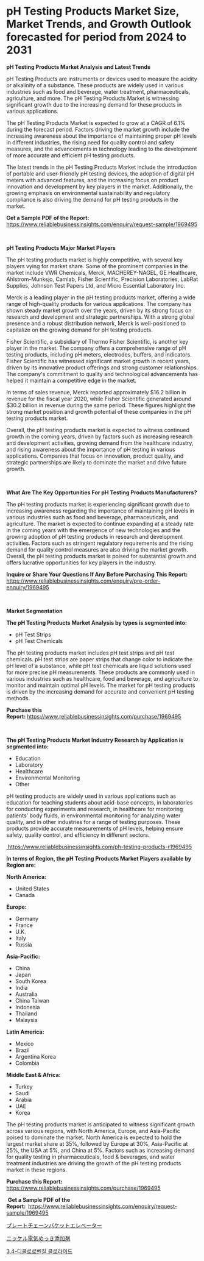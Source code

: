 <p><h1>pH Testing Products Market Size, Market Trends, and Growth Outlook forecasted for period from 2024 to 2031</h1></p><p><strong>pH Testing Products Market Analysis and Latest Trends</strong></p>
<p><p>pH Testing Products are instruments or devices used to measure the acidity or alkalinity of a substance. These products are widely used in various industries such as food and beverage, water treatment, pharmaceuticals, agriculture, and more. The pH Testing Products Market is witnessing significant growth due to the increasing demand for these products in various applications.</p><p>The pH Testing Products Market is expected to grow at a CAGR of 6.1% during the forecast period. Factors driving the market growth include the increasing awareness about the importance of maintaining proper pH levels in different industries, the rising need for quality control and safety measures, and the advancements in technology leading to the development of more accurate and efficient pH testing products.</p><p>The latest trends in the pH Testing Products Market include the introduction of portable and user-friendly pH testing devices, the adoption of digital pH meters with advanced features, and the increasing focus on product innovation and development by key players in the market. Additionally, the growing emphasis on environmental sustainability and regulatory compliance is also driving the demand for pH testing products in the market.</p></p>
<p><strong>Get a Sample PDF of the Report:&nbsp;</strong> <a href="https://www.reliablebusinessinsights.com/enquiry/request-sample/1969495">https://www.reliablebusinessinsights.com/enquiry/request-sample/1969495</a></p>
<p>&nbsp;</p>
<p><strong>pH Testing Products Major Market Players</strong></p>
<p><p>The pH testing products market is highly competitive, with several key players vying for market share. Some of the prominent companies in the market include VWR Chemicals, Merck, MACHEREY-NAGEL, GE Healthcare, Ahlstrom-Munksjo, Camlab, Fisher Scientific, Precision Laboratories, LabRat Supplies, Johnson Test Papers Ltd, and Micro Essential Laboratory Inc.</p><p>Merck is a leading player in the pH testing products market, offering a wide range of high-quality products for various applications. The company has shown steady market growth over the years, driven by its strong focus on research and development and strategic partnerships. With a strong global presence and a robust distribution network, Merck is well-positioned to capitalize on the growing demand for pH testing products.</p><p>Fisher Scientific, a subsidiary of Thermo Fisher Scientific, is another key player in the market. The company offers a comprehensive range of pH testing products, including pH meters, electrodes, buffers, and indicators. Fisher Scientific has witnessed significant market growth in recent years, driven by its innovative product offerings and strong customer relationships. The company's commitment to quality and technological advancements has helped it maintain a competitive edge in the market.</p><p>In terms of sales revenue, Merck reported approximately $16.2 billion in revenue for the fiscal year 2020, while Fisher Scientific generated around $30.2 billion in revenue during the same period. These figures highlight the strong market position and growth potential of these companies in the pH testing products market.</p><p>Overall, the pH testing products market is expected to witness continued growth in the coming years, driven by factors such as increasing research and development activities, growing demand from the healthcare industry, and rising awareness about the importance of pH testing in various applications. Companies that focus on innovation, product quality, and strategic partnerships are likely to dominate the market and drive future growth.</p></p>
<p>&nbsp;</p>
<p><strong>What Are The Key Opportunities For pH Testing Products Manufacturers?</strong></p>
<p><p>The pH testing products market is experiencing significant growth due to increasing awareness regarding the importance of maintaining pH levels in various industries such as food and beverage, pharmaceuticals, and agriculture. The market is expected to continue expanding at a steady rate in the coming years with the emergence of new technologies and the growing adoption of pH testing products in research and development activities. Factors such as stringent regulatory requirements and the rising demand for quality control measures are also driving the market growth. Overall, the pH testing products market is poised for substantial growth and offers lucrative opportunities for key players in the industry.</p></p>
<p><strong>Inquire or Share Your Questions If Any Before Purchasing This Report:</strong> <a href="https://www.reliablebusinessinsights.com/enquiry/pre-order-enquiry/1969495">https://www.reliablebusinessinsights.com/enquiry/pre-order-enquiry/1969495</a></p>
<p>&nbsp;</p>
<p><strong>Market Segmentation</strong></p>
<p><strong>The pH Testing Products Market Analysis by types is segmented into:</strong></p>
<p><ul><li>pH Test Strips</li><li>pH Test Chemicals</li></ul></p>
<p><p>The pH testing products market includes pH test strips and pH test chemicals. pH test strips are paper strips that change color to indicate the pH level of a substance, while pH test chemicals are liquid solutions used for more precise pH measurements. These products are commonly used in various industries such as healthcare, food and beverage, and agriculture to monitor and maintain optimal pH levels. The market for pH testing products is driven by the increasing demand for accurate and convenient pH testing methods.</p></p>
<p><strong>Purchase this Report:&nbsp;</strong><a href="https://www.reliablebusinessinsights.com/purchase/1969495">https://www.reliablebusinessinsights.com/purchase/1969495</a></p>
<p>&nbsp;</p>
<p><strong>The pH Testing Products Market Industry Research by Application is segmented into:</strong></p>
<p><ul><li>Education</li><li>Laboratory</li><li>Healthcare</li><li>Environmental Monitoring</li><li>Other</li></ul></p>
<p><p>pH testing products are widely used in various applications such as education for teaching students about acid-base concepts, in laboratories for conducting experiments and research, in healthcare for monitoring patients' body fluids, in environmental monitoring for analyzing water quality, and in other industries for a range of testing purposes. These products provide accurate measurements of pH levels, helping ensure safety, quality control, and efficiency in different sectors.</p></p>
<p><a href="https://www.reliablebusinessinsights.com/ph-testing-products-r1969495">&nbsp;https://www.reliablebusinessinsights.com/ph-testing-products-r1969495</a></p>
<p><strong>In terms of Region, the pH Testing Products Market Players available by Region are:</strong></p>
<p>
    <p> <strong> North America: </strong>
        <ul>
            <li>United States</li>
            <li>Canada</li>
        </ul>
        </p> 
    <p> <strong> Europe: </strong>
        <ul>
            <li>Germany</li>
            <li>France</li>
            <li>U.K.</li>
            <li>Italy</li>
            <li>Russia</li>
        </ul>
        </p> 
    <p> <strong> Asia-Pacific: </strong>
        <ul>
            <li>China</li>
            <li>Japan</li>
            <li>South Korea</li>
            <li>India</li>
            <li>Australia</li>
            <li>China Taiwan</li>
            <li>Indonesia</li>
            <li>Thailand</li>
            <li>Malaysia</li>
        </ul>
        </p> 
    <p> <strong> Latin America: </strong>
        <ul>
            <li>Mexico</li>
            <li>Brazil</li>
            <li>Argentina Korea</li>
            <li>Colombia</li>
        </ul>
        </p> 
    <p> <strong> Middle East & Africa: </strong>
        <ul>
            <li>Turkey</li>
            <li>Saudi</li>
            <li>Arabia</li>
            <li>UAE</li>
            <li>Korea</li>
        </ul>
    </p>
    </p>
<p><p>The pH testing products market is anticipated to witness significant growth across various regions, with North America, Europe, and Asia-Pacific poised to dominate the market. North America is expected to hold the largest market share at 35%, followed by Europe at 30%, Asia-Pacific at 25%, the USA at 5%, and China at 5%. Factors such as increasing demand for quality testing in pharmaceuticals, food & beverages, and water treatment industries are driving the growth of the pH testing products market in these regions.</p></p>
<p><strong>Purchase this Report: </strong><a href="https://www.reliablebusinessinsights.com/purchase/1969495">https://www.reliablebusinessinsights.com/purchase/1969495</a></p>
<p>&nbsp;<strong>Get a Sample PDF of the Report:&nbsp;&nbsp;</strong><a href="https://www.reliablebusinessinsights.com/enquiry/request-sample/1969495">https://www.reliablebusinessinsights.com/enquiry/request-sample/1969495</a></p>
<p><strong></strong></p>
<p><p><a href="https://medium.com/@ifhhndtz21/%E5%9C%B0%E7%90%83%E3%83%97%E3%83%AC%E3%83%BC%E3%83%88%E3%83%81%E3%82%A7%E3%83%BC%E3%83%B3%E3%83%90%E3%82%B1%E3%83%83%E3%83%88%E3%82%A8%E3%83%AC%E3%83%99%E3%83%BC%E3%82%BF%E3%83%BC%E5%B8%82%E5%A0%B4%E3%81%AE%E7%8A%B6%E6%B3%81-2024%E5%B9%B4-2031%E5%B9%B4-%E3%81%8A%E3%82%88%E3%81%B3%E5%9C%B0%E5%9F%9F-%E8%A3%BD%E5%93%81-%E3%82%A8%E3%83%B3%E3%83%89%E3%83%A6%E3%83%BC%E3%82%B9%E5%88%A5%E3%81%AE%E4%BA%88%E6%B8%AC-037581bfc959">プレートチェーンバケットエレベーター</a></p><p><a href="https://medium.com/@garnett961981/%E3%82%B0%E3%83%AD%E3%83%BC%E3%83%90%E3%83%AB%E3%83%8B%E3%83%83%E3%82%B1%E3%83%AB%E3%82%81%E3%81%A3%E3%81%8D%E6%B7%BB%E5%8A%A0%E5%89%A4%E5%B8%82%E5%A0%B4%E3%81%AE%E7%AF%84%E5%9B%B2%E3%81%AB%E3%81%A4%E3%81%84%E3%81%A6%E3%81%AE%E8%A9%B3%E7%B4%B0%E3%81%AA%E5%88%86%E6%9E%90%E3%81%8A%E3%82%88%E3%81%B3-2024%E5%B9%B4%E3%81%8B%E3%82%892031%E5%B9%B4%E3%81%BE%E3%81%A7%E3%81%AE%E6%9C%9F%E9%96%93%E3%81%AB%E4%BA%88%E6%B8%AC%E3%81%95%E3%82%8C%E3%82%8B%E6%80%A5%E9%80%9F%E3%81%AA%E6%88%90%E9%95%B7%E7%8E%87-%E3%81%AEcagr-75431a382f99">ニッケル電気めっき添加剤</a></p><p><a href="https://github.com/Edwards13Jessica/Market-Research-Report-List-1/blob/main/9635428154359.md">3,4-디클로로벤질 클로라이드</a></p></p>